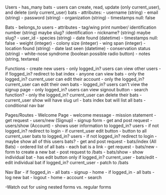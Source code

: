 Users
    - has_many bats
    - users can create, read, update (only current_user), and delete (only current_user) bats
    - attributes:
        - username (string)
        - email (string)
        - password (string)
        - organization (string)
        - timestamps null: false

Bats
    - belongs_to users
    - attributes
        - tag/wing print number/ identification number (string) maybe slug? :identification
        - nickname? (string) maybe slug?
        - user_id
        - species (string)
        - date found (datetime)
        - timestamps null: false
        - weight (integer)
        - colony size (integer)
        - wing span (integer)
        - location found (string)
        - date last seen (datetime)
        - conservation status (string)
        - white-nose syndrome (boolean possible radio button) 
        - notes (string, textarea)

Functions
    - create new users
    - only logged_in? users can view other users
        - if !logged_in? redirect to bat index
    - anyone can view bats
    - only the logged_in? current_user can edit their account 
    - only the logged_in? current_user can edit their own bats
    - logged_in? users can't view the signup page
    - only logged_in? users can view signout button
    - search function?
    - only the logged_in? current_user can delete their bats
    - current_user show will have slug url
    - bats index bat will list all bats
    - conditional nav bar

Pages/Routes
    - Welcome Page
        - welcome message
        - mission statement
        - get request
    - users/new (Signup)
        - signup form
        - get and post request
    - users/show (Account)
        - shows user information to logged_in? users
            - if not logged_in? redirect to login
        - if current_user edit button
        - button to all current_user bats to logged_in? users
            - if not logged_in? redirect to login
        - maybe show all of this users bats?
        - get and post request
    - bats/index (All Bats)
        - ordered list of all bats
        - each bat is a link
        - get request
    - bats/new
        - form to create a new bat
        - post request to /bats
    - bats/show
        - show individual bat
        - has edit button only if logged_in? current_user
    - bats/edit
        - edit individual bat if logged_in? current_user
        - patch to /bats

Nav Bar
    - if !logged_in
        - all bats
        - signup
        - home
    - if logged_in
        - all bats
        - log new bat
        - logout
        - home
        - account
        - search

-Watch out for using nested forms vs. regular forms